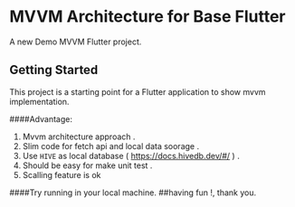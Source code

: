 # MVVM Architecture for Base Flutter

A new Demo MVVM Flutter project.

## Getting Started

This project is a starting point for a Flutter application to show mvvm implementation.



####Advantage:
1. Mvvm architecture approach .
2. Slim code for fetch api and local data soorage .
3. Use `HIVE` as local database ( https://docs.hivedb.dev/#/ ) . 
4. Should be easy for make unit test .
5. Scalling feature is ok 

####Try running in your local machine. 
##having fun !,   thank you.